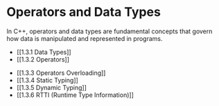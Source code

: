 
# Operators and Data Types

In C++, operators and data types are fundamental concepts that govern how data is manipulated and represented in programs.

* [[1.3.1 Data Types]]
* [[1.3.2 Operators]]
- [[1.3.3 Operators Overloading]]
- [[1.3.4 Static Typing]]
- [[1.3.5 Dynamic Typing]]
- [[1.3.6 RTTI (Runtime Type Information)]]